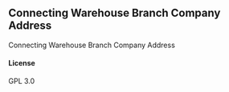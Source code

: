 ## Connecting Warehouse Branch Company Address

Connecting Warehouse Branch Company Address

#### License

GPL 3.0